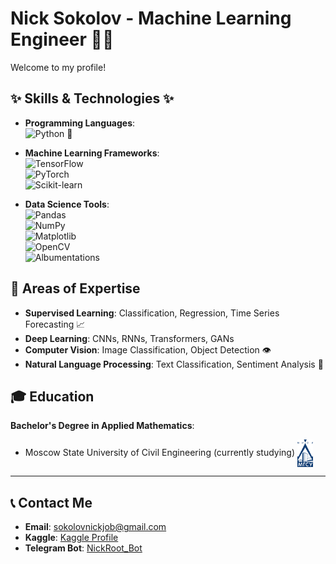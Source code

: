 # Nick Sokolov - Machine Learning Engineer 👨‍💻

Welcome to my profile!

## ✨ Skills & Technologies ✨

- **Programming Languages**:  
  ![Python](https://img.shields.io/badge/Python-3.x-blue?logo=python&logoColor=white) 🐍

- **Machine Learning Frameworks**:  
  ![TensorFlow](https://img.shields.io/badge/TensorFlow-2.7-orange?logo=tensorflow&logoColor=white)  
  ![PyTorch](https://img.shields.io/badge/PyTorch-1.10-red?logo=pytorch&logoColor=white)  
  ![Scikit-learn](https://img.shields.io/badge/Scikit--learn-1.0.2-blue?logo=scikitlearn&logoColor=white)

- **Data Science Tools**:  
  ![Pandas](https://img.shields.io/badge/Pandas-1.3-blue?logo=pandas&logoColor=white)  
  ![NumPy](https://img.shields.io/badge/NumPy-1.21.2-blue?logo=numpy&logoColor=white)    
  ![Matplotlib](https://img.shields.io/badge/Matplotlib-3.4-blue?logo=python&logoColor=white)   
  ![OpenCV](https://img.shields.io/badge/OpenCV-4.5.3-green?logo=opencv&logoColor=white)     
  ![Albumentations](https://img.shields.io/badge/Albumentations-1.0.3-yellow?logo=python&logoColor=white)

## 🚀 Areas of Expertise

- **Supervised Learning**: Classification, Regression, Time Series Forecasting 📈
- **Deep Learning**: CNNs, RNNs, Transformers, GANs
- **Computer Vision**: Image Classification, Object Detection 👁️
- **Natural Language Processing**: Text Classification, Sentiment Analysis 🧠

## 🎓 Education  
**Bachelor's Degree in Applied Mathematics**:  
- Moscow State University of Civil Engineering (currently studying)  <a href="https://mgsu.ru/" target="_blank">
    <img src="https://raw.githubusercontent.com/NickS0kolov/NickS0kolov/main/2022-logo_cut.png" alt="МГСУ" width="25" style="vertical-align: middle;">
  </a>
---

## 📞 Contact Me

- **Email**: [sokolovnickjob@gmail.com](mailto:sokolovnickjob@gmail.com)
- **Kaggle**: [Kaggle Profile](https://www.kaggle.com/nickr0ot)
- **Telegram Bot**: [NickRoot_Bot](https://t.me/NickRoot_Bot)

